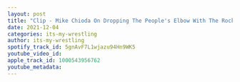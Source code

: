 ```yaml
---
layout: post
title: "Clip - Mike Chioda On Dropping The People's Elbow With The Rock"
date: 2021-12-04
categories: its-my-wrestling
author: its-my-wrestling
spotify_track_id: 5gnAvF7L1wjazu94Hn9WK5
youtube_video_id: 
apple_track_id: 1000543956762
youtube_metadata: 
---
```

